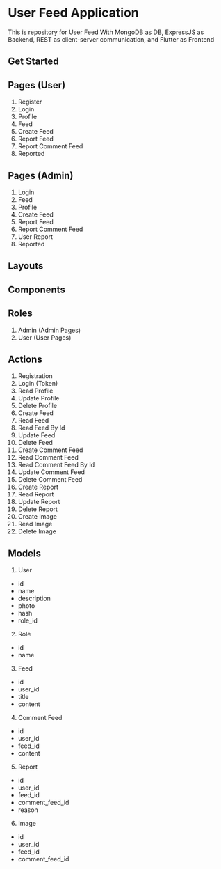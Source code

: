 # User Feed Application
This is repository for User Feed With MongoDB as DB, ExpressJS as Backend, REST as client-server communication, and Flutter as Frontend

## Get Started

## Pages (User)
1. Register
2. Login
3. Profile
4. Feed
5. Create Feed
6. Report Feed
7. Report Comment Feed
8. Reported

## Pages (Admin)
1. Login
2. Feed
3. Profile
4. Create Feed
5. Report Feed
6. Report Comment Feed
7. User Report
8. Reported

## Layouts

## Components

## Roles
1. Admin (Admin Pages)
2. User (User Pages)

## Actions
1. Registration
2. Login (Token)
3. Read Profile
4. Update Profile
5. Delete Profile
6. Create Feed
7. Read Feed
8. Read Feed By Id
9. Update Feed
10. Delete Feed
11. Create Comment Feed 
12. Read Comment Feed
13. Read Comment Feed By Id
14. Update Comment Feed
15. Delete Comment Feed
16. Create Report
17. Read Report
18. Update Report
19. Delete Report
20. Create Image
21. Read Image
22. Delete Image

## Models
1. User
- id
- name
- description
- photo
- hash
- role_id
2. Role
- id
- name
3. Feed
- id
- user_id
- title
- content
4. Comment Feed
- id
- user_id
- feed_id
- content
5. Report
- id
- user_id
- feed_id
- comment_feed_id
- reason
6. Image
- id
- user_id
- feed_id
- comment_feed_id



